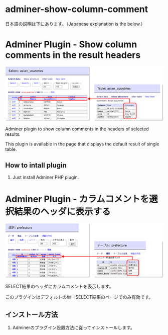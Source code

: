 # adminer-show-column-comment

日本語の説明は下にあります。（Japanese explanation is the below.）

# Adminer Plugin - Show column comments in the result headers

![Adminer Plugin - Show column comments in the result headers](img/adminer_comment_en.png "Adminer Plugin - Show column comments in the result headers")

Adminer plugin to show column comments in the headers of selected results.

This plugin is available in the page that displays the default result of single table.

## How to intall plugin

1. Just install Adminer PHP plugin.

# Adminer Plugin - カラムコメントを選択結果のヘッダに表示する

![Adminer Plugin - Show column comments in the result headers](img/adminer_comment_ja.png "Adminer Plugin - Show column comments in the result headers")

SELECT結果のヘッダにカラムコメントを表示します。

このプラグインはデフォルトの単一SELECT結果のページでのみ有効です。

## インストール方法

1. Adminerのプラグイン設置方法に従ってインストールします。
